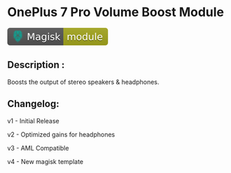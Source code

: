 # OnePlus 7 Pro Volume Boost Module
[![Magisk Module](https://raw.githubusercontent.com/acervenky/magiskbadge/master/assets/magiskflat.svg)](https://github.com/topjohnwu/Magisk)

## Description :
Boosts the output of stereo speakers & headphones.

## Changelog:
v1 - Initial Release

v2 - Optimized gains for headphones

v3 - AML Compatible

v4 - New magisk template
